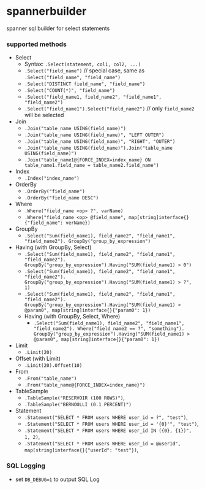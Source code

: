 # spannerbuilder
spanner sql builder for select statements

### supported methods
- Select
    - Syntax: `.Select(statement, col1, col2, ...)`
    - `.Select("field_name")` // special case, same as `.Select("field_name", "field_name")`
    - `.Select("DISTINCT field_name", "field_name")`
    - `.Select("COUNT(*)", "field_name")`
    - `.Select("field_name1, field_name2", "field_name1", "field_name2")`
    - `.Select("field_name1").Select("field_name2")` // only `field_name2` will be selected
- Join
    - `.Join("table_name USING(field_name)")`
    - `.Join("table_name USING(field_name)", "LEFT OUTER")`
    - `.Join("table_name USING(field_name)", "RIGHT", "OUTER")`
    - `.Join("table_name USING(field_name)").Join("table_name USING(field_name)")`
    - `.Join("table_name1@{FORCE_INDEX=index_name} ON table_name1.field_name = table_name2.field_name")`
- Index
    - `.Index("index_name")`
- OrderBy
    - `.OrderBy("field_name")`
    - `.OrderBy("field_name DESC")`
- Where
    - `.Where("field_name <op> ?", varName)`
    - `.Where("field_name <op> @field_name", map[string]interface{}{"field_name": verName})`
- GroupBy
    - `.Select("Sum(field_name1), field_name2", "field_name1", "field_name2").
            GroupBy("group_by_expression")`
- Having (with GroupBy, Select)
    - `.Select("Sum(field_name1), field_name2", "field_name1", "field_name2").
            GroupBy("group_by_expression").Having("SUM(field_name1) > 0")`
    - `.Select("Sum(field_name1), field_name2", "field_name1", "field_name2").
            GroupBy("group_by_expression").Having("SUM(field_name1) > ?", 1)`
    - `.Select("Sum(field_name1), field_name2", "field_name1", "field_name2").
            GroupBy("group_by_expression").Having("SUM(field_name1) > @param0", map[string]interface{}{"param0": 1})`
    - Having (with GroupBy, Select, Where)
        - `.Select("Sum(field_name1), field_name2", "field_name1", "field_name2").
                Where("field_name2 == ?", "something").
                GroupBy("group_by_expression").Having("SUM(field_name1) > @param0", map[string]interface{}{"param0": 1})`
- Limit
    - `.Limit(20)`
- Offset (with Limit)
    - `.Limit(20).Offset(10)`
- From
    - `.From("table_name")`
    - `.From("table_name@{FORCE_INDEX=index_name}")`
- TableSample
    - `.TableSample("RESERVOIR (100 ROWS)")`,
    - `.TableSample("BERNOULLI (0.1 PERCENT)")`
- Statement
    - `.Statement("SELECT * FROM users WHERE user_id = ?", "test")`,
    - `.Statement("SELECT * FROM users WHERE user_id = '{0}'", "test")`,
    - `.Statement("SELECT * FROM users WHERE user_id IN ({0}, {1})", 1, 2)`,
    - `.Statement("SELECT * FROM users WHERE user_id = @userId", map[string]interface{}{"userId": "test"})`,

### SQL Logging
- set `DB_DEBUG=1` to output SQL Log
